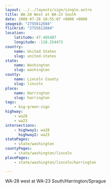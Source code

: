 ```yaml
---
layout: ../../layouts/sign/single.astro
title: WA-28 West at WA-23 South
date: 2008-07-26 18:55:07 +0000 +0000
imageid: "2755612684"
flickrid: "2755612684"
location:
    latitude: 47.485487
    longitude: -118.254473
country:
    name: United States
    slug: united-states
state:
    name: Washington
    slug: washington
county:
    name: Lincoln County
    slug: lincoln
place:
    name: Harrington
    slug: harrington
tags:
    - big-green-sign
highway:
    - wa28
    - wa23
intersections:
    - highway1: wa28
      highway2: wa23
statePages:
    - state/washington
countyPages:
    - state/washington/lincoln
placePages:
    - state/washington/lincoln/harrington

---
```

WA-28 west at WA-23 South/Harrington/Sprague